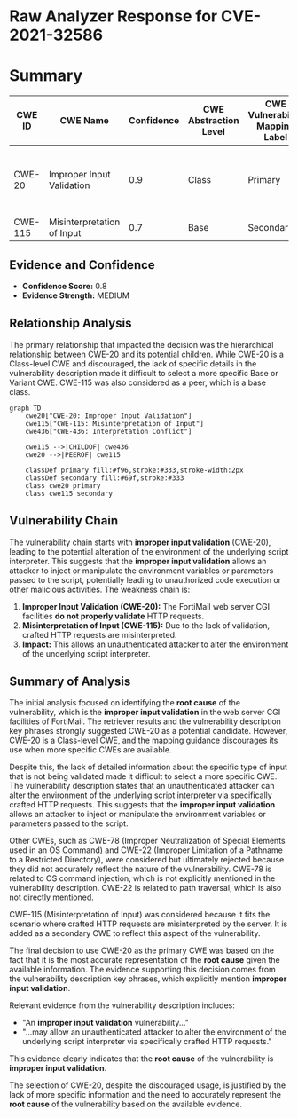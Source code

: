 # Raw Analyzer Response for CVE-2021-32586

# Summary
| CWE ID | CWE Name | Confidence | CWE Abstraction Level | CWE Vulnerability Mapping Label | CWE-Vulnerability Mapping Notes |
|---|---|---|---|---|---|
| CWE-20 | Improper Input Validation | 0.9 | Class | Primary | Discouraged, but used due to lack of more specific information. |
| CWE-115 | Misinterpretation of Input | 0.7 | Base | Secondary | Allowed |

## Evidence and Confidence

*   **Confidence Score:** 0.8
*   **Evidence Strength:** MEDIUM

## Relationship Analysis
The primary relationship that impacted the decision was the hierarchical relationship between CWE-20 and its potential children. While CWE-20 is a Class-level CWE and discouraged, the lack of specific details in the vulnerability description made it difficult to select a more specific Base or Variant CWE. CWE-115 was also considered as a peer, which is a base class.

```mermaid
graph TD
    cwe20["CWE-20: Improper Input Validation"]
    cwe115["CWE-115: Misinterpretation of Input"]
    cwe436["CWE-436: Interpretation Conflict"]

    cwe115 -->|CHILDOF| cwe436
    cwe20 -->|PEEROF| cwe115

    classDef primary fill:#f96,stroke:#333,stroke-width:2px
    classDef secondary fill:#69f,stroke:#333
    class cwe20 primary
    class cwe115 secondary
```

## Vulnerability Chain
The vulnerability chain starts with **improper input validation** (CWE-20), leading to the potential alteration of the environment of the underlying script interpreter. This suggests that the **improper input validation** allows an attacker to inject or manipulate the environment variables or parameters passed to the script, potentially leading to unauthorized code execution or other malicious activities. The weakness chain is:

1.  **Improper Input Validation (CWE-20):** The FortiMail web server CGI facilities **do not properly validate** HTTP requests.
2.  **Misinterpretation of Input (CWE-115):** Due to the lack of validation, crafted HTTP requests are misinterpreted.
3.  **Impact:** This allows an unauthenticated attacker to alter the environment of the underlying script interpreter.

## Summary of Analysis
The initial analysis focused on identifying the **root cause** of the vulnerability, which is the **improper input validation** in the web server CGI facilities of FortiMail. The retriever results and the vulnerability description key phrases strongly suggested CWE-20 as a potential candidate. However, CWE-20 is a Class-level CWE, and the mapping guidance discourages its use when more specific CWEs are available.

Despite this, the lack of detailed information about the specific type of input that is not being validated made it difficult to select a more specific CWE. The vulnerability description states that an unauthenticated attacker can alter the environment of the underlying script interpreter via specifically crafted HTTP requests. This suggests that the **improper input validation** allows an attacker to inject or manipulate the environment variables or parameters passed to the script.

Other CWEs, such as CWE-78 (Improper Neutralization of Special Elements used in an OS Command) and CWE-22 (Improper Limitation of a Pathname to a Restricted Directory), were considered but ultimately rejected because they did not accurately reflect the nature of the vulnerability. CWE-78 is related to OS command injection, which is not explicitly mentioned in the vulnerability description. CWE-22 is related to path traversal, which is also not directly mentioned.

CWE-115 (Misinterpretation of Input) was considered because it fits the scenario where crafted HTTP requests are misinterpreted by the server. It is added as a secondary CWE to reflect this aspect of the vulnerability.

The final decision to use CWE-20 as the primary CWE was based on the fact that it is the most accurate representation of the **root cause** given the available information. The evidence supporting this decision comes from the vulnerability description key phrases, which explicitly mention **improper input validation**.

Relevant evidence from the vulnerability description includes:

*   "An **improper input validation** vulnerability..."
*   "...may allow an unauthenticated attacker to alter the environment of the underlying script interpreter via specifically crafted HTTP requests."

This evidence clearly indicates that the **root cause** of the vulnerability is **improper input validation**.

The selection of CWE-20, despite the discouraged usage, is justified by the lack of more specific information and the need to accurately represent the **root cause** of the vulnerability based on the available evidence.